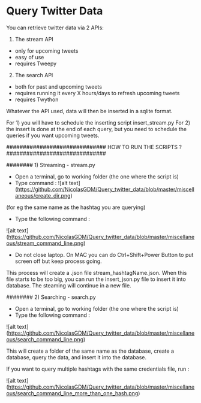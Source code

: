 # Query Twitter Data

You can retrieve twitter data via 2 APIs:


1) The stream API
- only for upcoming tweets
- easy of use
- requires Tweepy

2) The search API
- both for past and upcoming tweets
- requires running it every X hours/days to refresh upcoming tweets
- requires Twython

Whatever the API used, data will then be inserted in a sqlite format.

For 1) you will have to schedule the inserting script insert_stream.py
For 2) the insert is done at the end of each query, but you need to schedule the queries if you want upcoming tweets.



############################## HOW TO RUN THE SCRIPTS ? ##############################

######## 1) Streaming - stream.py 
- Open a terminal, go to working folder (the one where the script is)
- Type command :
![alt text]
(https://github.com/NicolasGDM/Query_twitter_data/blob/master/miscellaneous/create_dir.png)

(for eg the same name as the hashtag you are querying)

- Type the following command : 

![alt text]
(https://github.com/NicolasGDM/Query_twitter_data/blob/master/miscellaneous/stream_command_line.png)

- Do not close laptop. On MAC you can do Ctrl+Shift+Power Button to put screen off but keep process going.


This process will create a .json file stream_hashtagName.json. When this file starts to be too big, you can run the insert_json.py file to insert it into database. The steaming will continue in a new file.



######## 2) Searching - search.py 
- Open a terminal, go to working folder (the one where the script is)
- Type the following command : 
  
![alt text]
(https://github.com/NicolasGDM/Query_twitter_data/blob/master/miscellaneous/search_command_line.png)
  
  This will create a folder of the same name as the database, create a database, query the data, and insert it into the database.
  
 If you want to query multiple hashtags with the same credentials file, run :
 
![alt text]
(https://github.com/NicolasGDM/Query_twitter_data/blob/master/miscellaneous/search_command_line_more_than_one_hash.png)
